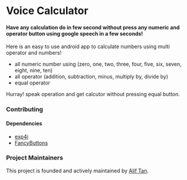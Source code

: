 # Voice Calculator

#### Have any calculation do in few second without press any numeric and operator button using google speech in a few seconds! 


Here is an easy to use android app to calculate numbers using multi operator and numbers!
- all numeric number using (zero, one, two, three, four, five, six, seven, eight, nine, ten)
- all operator (addition, subtraction, minus, multiply by, divide by)
- equal operator 

Hurray! speak operation and get calcutor without pressing equal button.

### Contributing

#### Dependencies
+ [exp4j](http://www.objecthunter.net/exp4j)
+ [FancyButtons](https://github.com/medyo/Fancybuttons)

### Project Maintainers
This project is founded and actively maintained by [Alif Tan](https://www.linkedin.com/in/alif-tan-825515117/).
